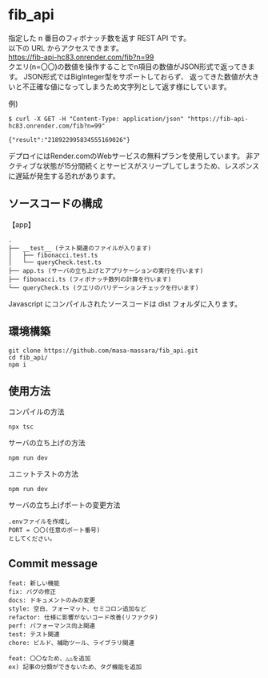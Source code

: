 # fib_api

指定した n 番目のフィボナッチ数を返す REST API です。  
以下の URL からアクセスできます。  
https://fib-api-hc83.onrender.com/fib?n=99  
クエリ(n=〇〇)の数値を操作することでn項目の数値がJSON形式で返ってきます。 
JSON形式ではBigInteger型をサポートしておらず、 返ってきた数値が大きいと不正確な値になってしまうため文字列として返す様にしています。

例)
```shell
$ curl -X GET -H "Content-Type: application/json" "https://fib-api-hc83.onrender.com/fib?n=99"

{"result":"218922995834555169026"}
``` 

デプロイにはRender.comのWebサービスの無料プランを使用しています。
非アクティブな状態が15分間続くとサービスがスリープしてしまうため、レスポンスに遅延が発生する恐れがあります。

## ソースコードの構成

【app】

```shell
.
├── __test__ (テスト関連のファイルが入ります)
│   ├── fibonacci.test.ts
│   └── queryCheck.test.ts
├── app.ts (サーバの立ち上げとアプリケーションの実行を行います)
├── fibonacci.ts (フィボナッチ数列の計算を行います)
└── queryCheck.ts (クエリのバリデーションチェックを行います)
```

Javascript にコンパイルされたソースコードは dist フォルダに入ります。

## 環境構築

```shell
git clone https://github.com/masa-massara/fib_api.git
cd fib_api/  
npm i
```

## 使用方法

コンパイルの方法

```shell
npx tsc
```

サーバの立ち上げの方法

```shell
npm run dev
```

ユニットテストの方法

```shell
npm run dev
```

サーバの立ち上げポートの変更方法

```shell
.envファイルを作成し
PORT = 〇〇(任意のポート番号)
としてください。
```

## Commit message

```shell
feat: 新しい機能
fix: バグの修正
docs: ドキュメントのみの変更
style: 空白、フォーマット、セミコロン追加など
refactor: 仕様に影響がないコード改善(リファクタ)
perf: パフォーマンス向上関連
test: テスト関連
chore: ビルド、補助ツール、ライブラリ関連
```

```shell
feat: 〇〇なため、△△を追加
ex) 記事の分類ができないため、タグ機能を追加
```
